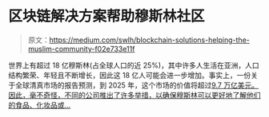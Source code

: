 # 区块链解决方案帮助穆斯林社区

> 原文：<https://medium.com/swlh/blockchain-solutions-helping-the-muslim-community-f02e733e11f>

世界上有超过 18 亿穆斯林(占全球人口的近 25%)，其中许多人生活在亚洲，人口结构繁荣、年轻且不断增长，因此这 18 亿人可能会进一步增加。事实上，一份关于全球清真市场的报告预测，到 2025 年，这个市场的价值将超过[9.7 万亿美元。因此，毫不奇怪，不同的公司推出了许多举措，以确保穆斯林可以更好地了解他们的食品、化妆品或…](https://www.reuters.com/brandfeatures/venture-capital/article?id=74528)